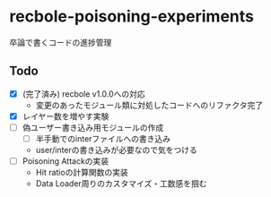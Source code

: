 # recbole-poisoning-experiments
卒論で書くコードの進捗管理

## Todo
- [x] (完了済み) recbole v1.0.0への対応
  - 変更のあったモジュール類に対処したコードへのリファクタ完了 
- [x] レイヤー数を増やす実験
- [ ] 偽ユーザー書き込み用モジュールの作成
  - [ ]  半手動でのinterファイルへの書き込み
  - user/interの書き込みが必要なので気をつける   
- [ ] Poisoning Attackの実装
  - Hit ratioの計算関数の実装
  - Data Loader周りのカスタマイズ・工数感を掴む     
